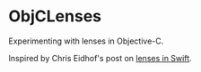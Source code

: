 ObjCLenses
==========

Experimenting with lenses in Objective-C.

Inspired by Chris Eidhof's post on [lenses in Swift](http://chris.eidhof.nl/posts/lenses-in-swift.html).
